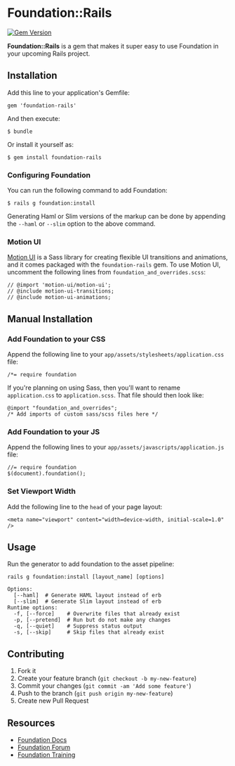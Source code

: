 # Foundation::Rails

[![Gem Version](https://badge.fury.io/rb/foundation-rails.svg)](https://badge.fury.io/rb/foundation-rails)

**Foundation::Rails** is a gem that makes it super easy to use Foundation in your upcoming Rails project.

## Installation

Add this line to your application's Gemfile:

    gem 'foundation-rails'

And then execute:

    $ bundle

Or install it yourself as:

    $ gem install foundation-rails

### Configuring Foundation

You can run the following command to add Foundation:

    $ rails g foundation:install

Generating Haml or Slim versions of the markup can be done by appending the `--haml` or `--slim` option to the above command.

### Motion UI

[Motion UI](https://github.com/zurb/motion-ui) is a Sass library for creating flexible UI transitions and animations, and it comes packaged with the `foundation-rails` gem. To use Motion UI, uncomment the following lines from `foundation_and_overrides.scss`:

    // @import 'motion-ui/motion-ui';
    // @include motion-ui-transitions;
    // @include motion-ui-animations;

## Manual Installation

### Add Foundation to your CSS

Append the following line to your `app/assets/stylesheets/application.css` file:

    /*= require foundation

If you're planning on using Sass, then you'll want to rename `application.css` to `application.scss`. That file should then look like:

    @import "foundation_and_overrides";
    /* Add imports of custom sass/scss files here */

### Add Foundation to your JS

Append the following lines to your `app/assets/javascripts/application.js` file:

    //= require foundation
    $(document).foundation();

### Set Viewport Width

Add the following line to the `head` of your page layout:

    <meta name="viewport" content="width=device-width, initial-scale=1.0" />

## Usage

Run the generator to add foundation to the asset pipeline:

    rails g foundation:install [layout_name] [options]

    Options:
      [--haml]  # Generate HAML layout instead of erb
      [--slim]  # Generate Slim layout instead of erb
    Runtime options:
      -f, [--force]    # Overwrite files that already exist
      -p, [--pretend]  # Run but do not make any changes
      -q, [--quiet]    # Suppress status output
      -s, [--skip]     # Skip files that already exist

## Contributing

1. Fork it
2. Create your feature branch (`git checkout -b my-new-feature`)
3. Commit your changes (`git commit -am 'Add some feature'`)
4. Push to the branch (`git push origin my-new-feature`)
5. Create new Pull Request

## Resources

* [Foundation Docs](http://foundation.zurb.com/docs/)
* [Foundation Forum](http://foundation.zurb.com/forum)
* [Foundation Training](http://foundation.zurb.com/learn/training.html)
